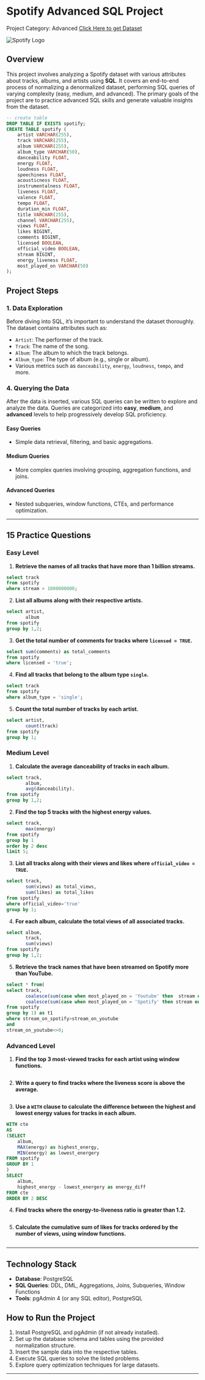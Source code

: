# Spotify Advanced SQL Project
Project Category: Advanced
[Click Here to get Dataset](https://www.kaggle.com/datasets/sanjanchaudhari/spotify-dataset)

![Spotify Logo](https://github.com/najirh/najirh-Spotify-Data-Analysis-using-SQL/blob/main/spotify_logo.jpg)

## Overview
This project involves analyzing a Spotify dataset with various attributes about tracks, albums, and artists using **SQL**. It covers an end-to-end process of normalizing a denormalized dataset, performing SQL queries of varying complexity (easy, medium, and advanced). The primary goals of the project are to practice advanced SQL skills and generate valuable insights from the dataset.

```sql
-- create table
DROP TABLE IF EXISTS spotify;
CREATE TABLE spotify (
    artist VARCHAR(255),
    track VARCHAR(255),
    album VARCHAR(255),
    album_type VARCHAR(50),
    danceability FLOAT,
    energy FLOAT,
    loudness FLOAT,
    speechiness FLOAT,
    acousticness FLOAT,
    instrumentalness FLOAT,
    liveness FLOAT,
    valence FLOAT,
    tempo FLOAT,
    duration_min FLOAT,
    title VARCHAR(255),
    channel VARCHAR(255),
    views FLOAT,
    likes BIGINT,
    comments BIGINT,
    licensed BOOLEAN,
    official_video BOOLEAN,
    stream BIGINT,
    energy_liveness FLOAT,
    most_played_on VARCHAR(50)
);
```
## Project Steps

### 1. Data Exploration
Before diving into SQL, it’s important to understand the dataset thoroughly. The dataset contains attributes such as:
- `Artist`: The performer of the track.
- `Track`: The name of the song.
- `Album`: The album to which the track belongs.
- `Album_type`: The type of album (e.g., single or album).
- Various metrics such as `danceability`, `energy`, `loudness`, `tempo`, and more.

### 4. Querying the Data
After the data is inserted, various SQL queries can be written to explore and analyze the data. Queries are categorized into **easy**, **medium**, and **advanced** levels to help progressively develop SQL proficiency.

#### Easy Queries
- Simple data retrieval, filtering, and basic aggregations.
  
#### Medium Queries
- More complex queries involving grouping, aggregation functions, and joins.
  
#### Advanced Queries
- Nested subqueries, window functions, CTEs, and performance optimization.

---

## 15 Practice Questions

### Easy Level
1. **Retrieve the names of all tracks that have more than 1 billion streams.**
```sql
select track
from spotify
where stream > 1000000000;
```
2. **List all albums along with their respective artists.**
```sql
select artist,
       album
from spotify
group by 1,2;
```
3. **Get the total number of comments for tracks where `licensed = TRUE`.**
```sql
select sum(comments) as total_comments
from spotify
where licensed = 'true';
```
4. **Find all tracks that belong to the album type `single`.**
```sql
select track
from spotify
where album_type = 'single';
```
5. **Count the total number of tracks by each artist.**
```sql
select artist,
       count(track)
from spotify
group by 1;
```
### Medium Level
1. **Calculate the average danceability of tracks in each album.**
```sql
select track,
       album,
       avg(danceability).
from spotify
group by 1,2;
```
2. **Find the top 5 tracks with the highest energy values.**
```sql
select track,
       max(energy)
from spotify
group by 1
order by 2 desc
limit 5;
```
3. **List all tracks along with their views and likes where `official_video = TRUE`.**
```sql
select track,
       sum(views) as total_views,
       sum(likes) as total_likes
from spotify
where official_video='true'
group by 1;
```
4. **For each album, calculate the total views of all associated tracks.**
```sql
select album,
       track,
       sum(views)
from spotify
group by 1,2;
```
5. **Retrieve the track names that have been streamed on Spotify more than YouTube.**
```sql
select * from(
select track,
       coalesce(sum(case when most_played_on = 'Youtube' then  stream end),0) as stream_on_youtube,
       coalesce(sum(case when most_played_on = 'Spotify' then stream end),0) as stream_on_spotify
from spotify
group by 1) as t1
where stream_on_spotify>stream_on_youtube
and
stream_on_youtube<>0;
```
### Advanced Level
1. **Find the top 3 most-viewed tracks for each artist using window functions.**
```sql

```
2. **Write a query to find tracks where the liveness score is above the average.**
```sql

```
3. **Use a `WITH` clause to calculate the difference between the highest and lowest energy values for tracks in each album.**
```sql
WITH cte
AS
(SELECT 
	album,
	MAX(energy) as highest_energy,
	MIN(energy) as lowest_energery
FROM spotify
GROUP BY 1
)
SELECT 
	album,
	highest_energy - lowest_energery as energy_diff
FROM cte
ORDER BY 2 DESC
```
   
4. **Find tracks where the energy-to-liveness ratio is greater than 1.2.**
```sql

```
5. **Calculate the cumulative sum of likes for tracks ordered by the number of views, using window functions.**
```sql

```
---

## Technology Stack
- **Database**: PostgreSQL
- **SQL Queries**: DDL, DML, Aggregations, Joins, Subqueries, Window Functions
- **Tools**: pgAdmin 4 (or any SQL editor), PostgreSQL 

## How to Run the Project
1. Install PostgreSQL and pgAdmin (if not already installed).
2. Set up the database schema and tables using the provided normalization structure.
3. Insert the sample data into the respective tables.
4. Execute SQL queries to solve the listed problems.
5. Explore query optimization techniques for large datasets.

---

